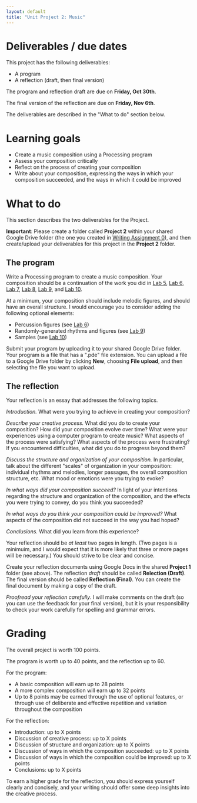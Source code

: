 ```yaml
---
layout: default
title: "Unit Project 2: Music"
---
```


# Deliverables / due dates

This project has the following deliverables:

* A program
* A reflection (draft, then final version)

The program and reflection draft are due on **Friday, Oct 30th**.

The final version of the reflection are due on **Friday, Nov 6th**.

The deliverables are described in the "What to do" section below.

# Learning goals

* Create a music composition using a Processing program
* Assess your composition critically
* Reflect on the process of creating your composition
* Write about your composition, expressing the ways in which your composition succeeded, and the ways in which it could be improved

# What to do

This section describes the two deliverables for the Project.

**Important**: Please create a folder called **Project 2** within your shared Google Drive folder (the one you created in [Writing Assignment 0](../assign/assign00.html)), and then create/upload your deliverables for this project in the **Project 2** folder.

## The program

Write a Processing program to create a music composition.  Your composition should be a continuation of the work you did in [Lab 5](../labs/lab05.html), [Lab 6](../labs/lab06.html), [Lab 7](../labs/lab07.html), [Lab 8](../labs/lab08.html), [Lab 9](../labs/lab09.html), and [Lab 10](../labs/lab10.html).

At a minimum, your composition should include melodic figures, and should have an overall structure.  I would encourage you to consider adding the following optional elements:

* Percussion figures (see [Lab 6](../labs/lab06.html))
* Randomly-generated rhythms and figures (see [Lab 9](../labs/lab09.html))
* Samples (see [Lab 10](../labs/lab10.html))

Submit your program by uploading it to your shared Google Drive folder.  Your program is a file that has a ".pde" file extension.  You can upload a file to a Google Drive folder by clicking **New**, choosing **File upload**, and then selecting the file you want to upload.

## The reflection

Your reflection is an essay that addresses the following topics.

*Introduction.*   What were you trying to achieve in creating your composition?

*Describe your creative process.*  What did you do to create your composition?   How did your composition evolve over time?  What were your experiences using a computer program to create music?  What aspects of the process were satisfying?  What aspects of the process were frustrating?  If you encountered difficulties, what did you do to progress beyond them?

*Discuss the structure and organization of your composition.*  In particular, talk about the different "scales" of organization in your composition: individual rhythms and melodies, longer passages, the overall composition structure, etc.  What mood or emotions were you trying to evoke?

*In what ways did your composition succeed?*  In light of your intentions regarding the structure and organization of the composition, and the effects you were trying to convey, do you think you succeeded?

*In what ways do you think your composition could be improved?*  What aspects of the composition did not succeed in the way you had hoped?

*Conclusions.*  What did you learn from this experience?

Your reflection should be *at least* two pages in length.  (Two pages is a minimuim, and I would expect that it is more likely that three or more pages will be necessary.)  You should strive to be clear and concise.

Create your reflection documents using Google Docs in the shared **Project 1** folder (see above).  The reflection *draft* should be called **Relection (Draft)**.  The final version should be called **Reflection (Final)**.  You can create the final document by making a copy of the draft.

*Proofread your reflection carefully*.  I will make comments on the draft (so you can use the feedback for your final version), but it is your responsibility to check your work carefully for spelling and grammar errors.

# Grading

The overall project is worth 100 points.

The program is worth up to 40 points, and the reflection up to 60.

For the program:

* A basic composition will earn up to 28 points
* A more complex composition will earn up to 32 points
* Up to 8 points may be earned through the use of optional features, or through use of deliberate and effective repetition and variation throughout the composition

For the reflection:

* Introduction: up to X points
* Discussion of creative process: up to X points
* Discussion of structure and organization: up to X points
* Discussion of ways in which the composition succeeded: up to X points
* Discussion of ways in which the composition could be improved: up to X points
* Conclusions: up to X points

To earn a higher grade for the reflection, you should express yourself clearly and concisely, and your writing should offer some deep insights into the creative process.
